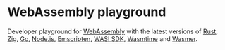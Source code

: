 # WebAssembly playground

Developer playground for [WebAssembly](https://webassembly.org) with the latest versions of
[Rust](https://rust-lang.org),
[Zig](https://ziglang.org),
[Go](https://go.dev),
[Node.js](https://nodejs.org),
[Emscripten](https://emscripten.org),
[WASI SDK](https://github.com/WebAssembly/wasi-sdk),
[Wasmtime](https://wasmtime.dev) and
[Wasmer](https://wasmer.io).
